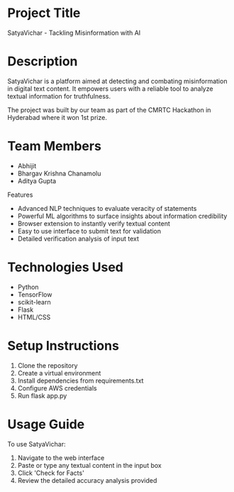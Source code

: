 Project Title
==============

SatyaVichar - Tackling Misinformation with AI 

Description
===========
SatyaVichar is a platform aimed at detecting and combating misinformation in digital text content. It empowers users with a reliable tool to analyze textual information for truthfulness.

The project was built by our team as part of the CMRTC Hackathon in Hyderabad where it won 1st prize.  

Team Members
============
- Abhijit 
- Bhargav Krishna Chanamolu
- Aditya Gupta

Features
- Advanced NLP techniques to evaluate veracity of statements  
- Powerful ML algorithms to surface insights about information credibility
- Browser extension to instantly verify textual content
- Easy to use interface to submit text for validation 
- Detailed verification analysis of input text  

Technologies Used
=================
- Python
- TensorFlow
- scikit-learn
- Flask
- HTML/CSS

Setup Instructions 
==================
1. Clone the repository
2. Create a virtual environment 
3. Install dependencies from requirements.txt
4. Configure AWS credentials 
5. Run flask app.py

Usage Guide
===========
To use SatyaVichar:

1. Navigate to the web interface
2. Paste or type any textual content in the input box 
3. Click 'Check for Facts'
4. Review the detailed accuracy analysis provided
